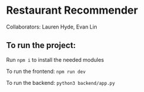 # Restaurant Recommender

Collaborators: Lauren Hyde, Evan Lin

## To run the project:

Run `npm i` to install the needed modules

To run the frontend: `npm run dev`

To run the backend: `python3 backend/app.py`
